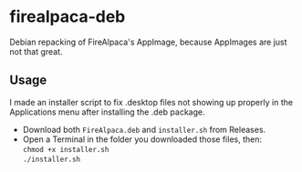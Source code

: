 # firealpaca-deb

Debian repacking of FireAlpaca's AppImage, because AppImages are just not that great.

## Usage

I made an installer script to fix .desktop files not showing up properly in the Applications menu after installing the .deb package.

- Download both `FireAlpaca.deb` and `installer.sh` from Releases.
- Open a Terminal in the folder you downloaded those files, then:\
`chmod +x installer.sh`\
`./installer.sh`